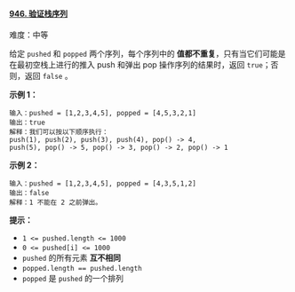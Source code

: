 ﻿#### [946\. 验证栈序列](https://leetcode.cn/problems/validate-stack-sequences/)

难度：中等

给定 `pushed` 和 `popped` 两个序列，每个序列中的 **值都不重复**，只有当它们可能是在最初空栈上进行的推入 push 和弹出 pop 操作序列的结果时，返回 `true`；否则，返回 `false` 。

**示例 1：**

```
输入：pushed = [1,2,3,4,5], popped = [4,5,3,2,1]
输出：true
解释：我们可以按以下顺序执行：
push(1), push(2), push(3), push(4), pop() -> 4,
push(5), pop() -> 5, pop() -> 3, pop() -> 2, pop() -> 1

```

**示例 2：**

```
输入：pushed = [1,2,3,4,5], popped = [4,3,5,1,2]
输出：false
解释：1 不能在 2 之前弹出。

```

**提示：**

-   `1 <= pushed.length <= 1000`
-   `0 <= pushed[i] <= 1000`
-   `pushed` 的所有元素 **互不相同**
-   `popped.length == pushed.length`
-   `popped` 是 `pushed` 的一个排列
